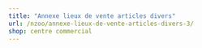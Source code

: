 ```yaml
---
title: "Annexe lieux de vente articles divers"
url: /nzoo/annexe-lieux-de-vente-articles-divers-3/
shop: centre commercial
---
```

